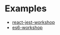 # Examples

- [react-jest-workshop](https://github.com/kentcdodds/react-jest-workshop)
- [es6-workshop](https://github.com/kentcdodds/es6-workshop)

